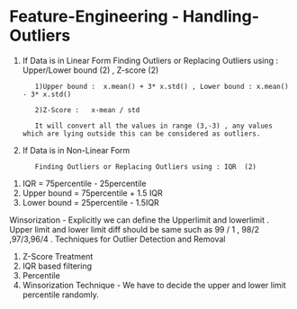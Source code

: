 # Feature-Engineering - Handling-Outliers


1. If Data is in Linear Form
          Finding Outliers or Replacing Outliers using : Upper/Lower bound (2) , Z-score (2)

          1)Upper bound :  x.mean() + 3* x.std() , Lower bound : x.mean() - 3* x.std()

          2)Z-Score :   x-mean / std 
          
          It will convert all the values in range (3,-3) , any values which are lying outside this can be considered as outliers.



2. If Data is in Non-Linear Form 

          Finding Outliers or Replacing Outliers using : IQR  (2)

1) IQR = 75percentile - 25percentile  
2) Upper bound = 75percentile + 1.5 IQR  
3) Lower bound = 25percentile - 1.5IQR

Winsorization - 
Explicitly we can define the Upperlimit and lowerlimit .
Upper limit and lower limit diff should be same such as 99 / 1 , 98/2 ,97/3,96/4 .
Techniques for Outlier Detection and Removal
1. Z-Score Treatment
2. IQR based filtering
3. Percentile
4. Winsorization Technique -  We have to decide the upper and lower limit percentile randomly. 

